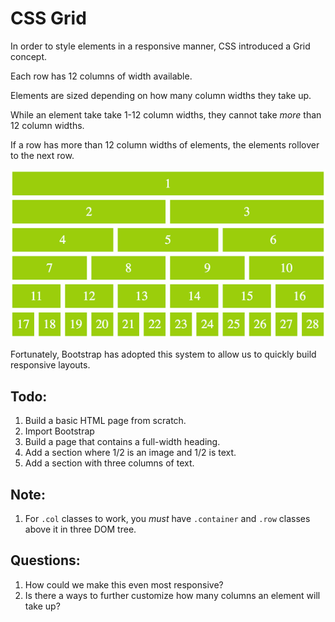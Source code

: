 # CSS Grid

In order to style elements in a responsive manner, CSS introduced a Grid concept. 

Each row has 12 columns of width available. 

Elements are sized depending on how many column widths they take up. 

While an element take take 1-12 column widths, they cannot take *more* than 12 column widths. 

If a row has more than 12 column widths of elements, the elements rollover to the next row. 

![12 Columns](./assets/12-columns.gif)

Fortunately, Bootstrap has adopted this system to allow us to quickly build responsive layouts. 

## Todo:

1. Build a basic HTML page from scratch. 
2. Import Bootstrap
3. Build a page that contains a full-width heading.
4. Add a section where 1/2 is an image and 1/2 is text. 
5. Add a section with three columns of text. 

## Note:

1. For `.col` classes to work, you *must* have `.container` and `.row` classes above it in three DOM tree. 

## Questions:
1. How could we make this even most responsive? 
2. Is there a ways to further customize how many columns an element will take up?